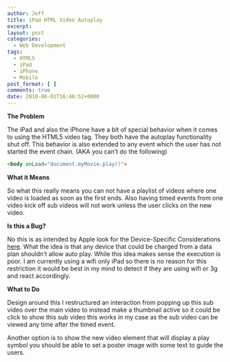 ```yaml
---
author: Jeff
title: iPad HTML Video Autoplay
excerpt:
layout: post
categories:
  - Web Development
tags:
  - HTML5
  - iPad
  - iPhone
  - Mobile
post_format: [ ]
comments: true
date: 2010-06-01T16:40:52+0000
---
```

**The Problem**

The iPad and also the iPhone have a bit of special behavior when it comes to using the HTML5 video tag. They both have the autoplay functionality shut off. This behavior is also extended to any event which the user has not started the event chain. (AKA you can’t do the following)


``` html
<body onLoad="document.myMovie.play()">
```
**What it Means**

So what this really means you can not have a playlist of videos where one video is loaded as soon as the first ends. Also having timed events from one video kick off sub videos will not work unless the user clicks on the new video.

**Is this a Bug?**

No this is as intended by Apple look for the Device-Specific Considerations [here][1]. What the idea is that any device that could be charged from a data plan shouldn’t allow auto play. While this idea makes sense the execution is poor. I am currently using a wifi only iPad so there is no reason for this restriction it would be best in my mind to detect if they are using wifi or 3g and react accordingly.

**What to Do**  

Design around this I restructured an interaction from popping up this sub video over the main video to instead make a thumbnail active so it could be click to show this sub video this works in my case as the sub video can be viewed any time after the timed event.

Another option is to show the new video element that will display a play symbol you should be able to set a poster image with some text to guide the users.

 [1]: http://developer.apple.com/safari/library/documentation/AudioVideo/Conceptual/Using_HTML5_Audio_Video/AudioandVideoTagBasics/AudioandVideoTagBasics.html
